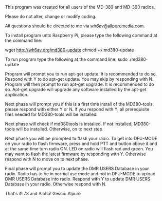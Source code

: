 This program was created for all users of the MD-380 and MD-390 radios.

Please do not alter, change or modify coding.

All questions should be directed to me via wh6av@allpuremedia.com.

To install program unto Raspberry Pi, please type the following command at the command line:

wget http://wh6av.org/md380-update
chmod +x md380-update

To run program type the following at the command line:
sudo ./md380-update

Program will prompt you to run apt-get update.  It is recommended to do so.  Respond with Y to do apt-get update.  You may skip by responding with N.
Program will then prompt to run apt-get upgrade.  It is recommended to do so.  Apt-get upgrade will upgrade any software installed by the apt-get application.

Next phase will prompt you if this is a first time install of the MD380-tools, please respond with either Y or N.  If you respond with Y, all prerequisite files needed for MD380-tools will be installed.

Next phase will check if md380tools is installed.  If not installed, MD380-tools will be installed.  Otherwise, on to next step.

Next phase you will be prompted to flash your radio.  To get into DFU-MODE on your radio to flash firmware, press and hold PTT and button above it and at the same time turn radio ON.  LED on radio will flash red and green.  You may want to flash the latest firmware by responding with Y.  Otherwise respond with N to move on to next phase.  

Final phase will prompt you to update the DMR USERS Database in your radio.  Radio has to be in normal use mode and not in DFU-MODE to upload DMR USERS Database into radio.  Respond with Y to update DMR USERS Database in your radio.  Otherwise respond with N.

That's it!
73 and Aloha!
Gescio Alpuro
